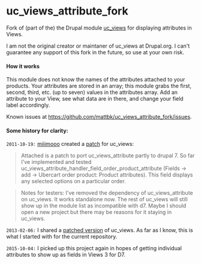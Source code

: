 # uc_views_attribute_fork
Fork of (part of the) the Drupal module [uc_views](https://www.drupal.org/project/uc_views) for displaying attributes in Views.

I am not the original creator or maintaner of uc_views at Drupal.org.  I can't guarantee any support of this fork in the future, so use at your own risk.

#### How it works

This module does not know the names of the attributes attached to your products.  Your attributes are stored in an array; this module grabs the first, second, third, etc. (up to seven) values in the attributes array.  Add an attribute to your View, see what data are in there, and change your field label accordingly.

Known issues at https://github.com/mattbk/uc_views_attribute_fork/issues.

#### Some history for clarity:

`2011-10-19:` [miiimooo](https://www.drupal.org/u/miiimooo) created a [patch](https://www.drupal.org/node/908944#comment-5135048) for uc_views:
> Attached is a patch to port uc_views_attribute partly to drupal 7. So far I've implemented and tested uc_views_attribute_handler_field_order_product_attribute (Fields -> add -> Ubercart order product: Product attributes). This field displays any selected options on a particular order.

> Notes for testers: I've removed the dependency of uc_views_attribute on uc_views. It works standalone now. The rest of uc_views will still show up in the module list as incompatible with d7. Maybe I should open a new project but there may be reasons for it staying in uc_views.

`2013-02-06:` I shared a [patched version](https://www.drupal.org/node/908944#comment-7033968) of uc_views.  As far as I know, this is what I started with for the current repository.

`2015-10-04:`  I picked up this project again in hopes of getting individual attributes to show up as fields in Views 3 for D7.



